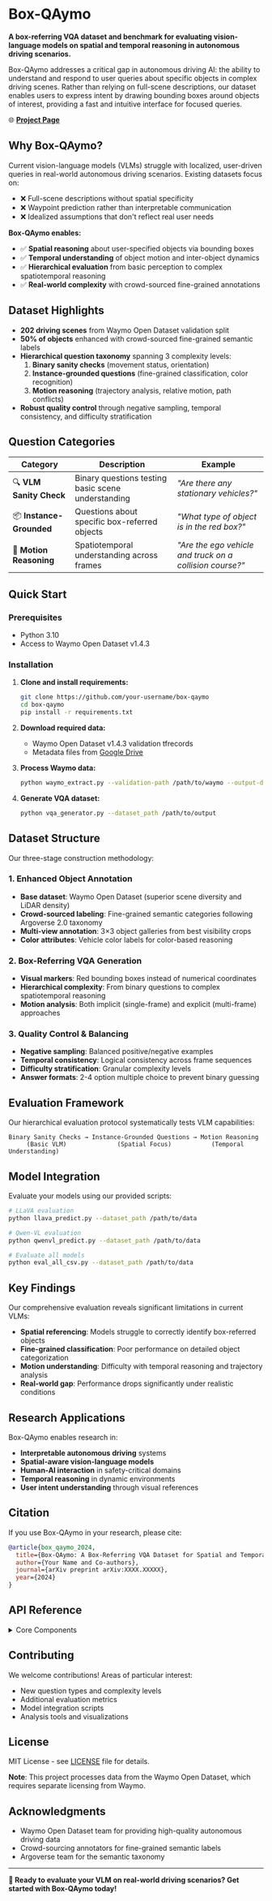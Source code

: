 # Box-QAymo

**A box-referring VQA dataset and benchmark for evaluating vision-language models on spatial and temporal reasoning in autonomous driving scenarios.**

Box-QAymo addresses a critical gap in autonomous driving AI: the ability to understand and respond to user queries about specific objects in complex driving scenes. Rather than relying on full-scene descriptions, our dataset enables users to express intent by drawing bounding boxes around objects of interest, providing a fast and intuitive interface for focused queries.

🌐 **[Project Page](https://djamahl99.github.io/qaymo-pages/)**

## Why Box-QAymo?

Current vision-language models (VLMs) struggle with localized, user-driven queries in real-world autonomous driving scenarios. Existing datasets focus on:
- ❌ Full-scene descriptions without spatial specificity
- ❌ Waypoint prediction rather than interpretable communication
- ❌ Idealized assumptions that don't reflect real user needs

**Box-QAymo enables:**
- ✅ **Spatial reasoning** about user-specified objects via bounding boxes
- ✅ **Temporal understanding** of object motion and inter-object dynamics
- ✅ **Hierarchical evaluation** from basic perception to complex spatiotemporal reasoning
- ✅ **Real-world complexity** with crowd-sourced fine-grained annotations

## Dataset Highlights

- **202 driving scenes** from Waymo Open Dataset validation split
- **50% of objects** enhanced with crowd-sourced fine-grained semantic labels
- **Hierarchical question taxonomy** spanning 3 complexity levels:
  1. **Binary sanity checks** (movement status, orientation)
  2. **Instance-grounded questions** (fine-grained classification, color recognition)
  3. **Motion reasoning** (trajectory analysis, relative motion, path conflicts)
- **Robust quality control** through negative sampling, temporal consistency, and difficulty stratification

## Question Categories

| Category | Description | Example |
|----------|-------------|---------|
| 🔍 **VLM Sanity Check** | Binary questions testing basic scene understanding | *"Are there any stationary vehicles?"* |
| 📦 **Instance-Grounded** | Questions about specific box-referred objects | *"What type of object is in the red box?"* |
| 🏃 **Motion Reasoning** | Spatiotemporal understanding across frames | *"Are the ego vehicle and truck on a collision course?"* |

## Quick Start

### Prerequisites
- Python 3.10
- Access to Waymo Open Dataset v1.4.3

### Installation

1. **Clone and install requirements:**
   ```bash
   git clone https://github.com/your-username/box-qaymo
   cd box-qaymo
   pip install -r requirements.txt
   ```

2. **Download required data:**
   - Waymo Open Dataset v1.4.3 validation tfrecords
   - Metadata files from [Google Drive](https://drive.google.com/drive/folders/1hgEu0n3TdDilA0nc01DHFo9I1kNfRNf2?usp=sharing)

3. **Process Waymo data:**
   ```bash
   python waymo_extract.py --validation-path /path/to/waymo --output-dir /path/to/output
   ```

4. **Generate VQA dataset:**
   ```bash
   python vqa_generator.py --dataset_path /path/to/output
   ```

## Dataset Structure

Our three-stage construction methodology:

### 1. Enhanced Object Annotation
- **Base dataset**: Waymo Open Dataset (superior scene diversity and LiDAR density)
- **Crowd-sourced labeling**: Fine-grained semantic categories following Argoverse 2.0 taxonomy
- **Multi-view annotation**: 3×3 object galleries from best visibility crops
- **Color attributes**: Vehicle color labels for color-based reasoning

### 2. Box-Referring VQA Generation
- **Visual markers**: Red bounding boxes instead of numerical coordinates
- **Hierarchical complexity**: From binary questions to complex spatiotemporal reasoning
- **Motion analysis**: Both implicit (single-frame) and explicit (multi-frame) approaches

### 3. Quality Control & Balancing
- **Negative sampling**: Balanced positive/negative examples
- **Temporal consistency**: Logical consistency across frame sequences
- **Difficulty stratification**: Granular complexity levels
- **Answer formats**: 2-4 option multiple choice to prevent binary guessing

## Evaluation Framework

Our hierarchical evaluation protocol systematically tests VLM capabilities:

```
Binary Sanity Checks → Instance-Grounded Questions → Motion Reasoning
     (Basic VLM)              (Spatial Focus)           (Temporal Understanding)
```

## Model Integration

Evaluate your models using our provided scripts:

```bash
# LLaVA evaluation
python llava_predict.py --dataset_path /path/to/data

# Qwen-VL evaluation  
python qwenvl_predict.py --dataset_path /path/to/data

# Evaluate all models
python eval_all_csv.py --dataset_path /path/to/data
```

## Key Findings

Our comprehensive evaluation reveals significant limitations in current VLMs:
- **Spatial referencing**: Models struggle to correctly identify box-referred objects
- **Fine-grained classification**: Poor performance on detailed object categorization
- **Motion understanding**: Difficulty with temporal reasoning and trajectory analysis
- **Real-world gap**: Performance drops significantly under realistic conditions

## Research Applications

Box-QAymo enables research in:
- **Interpretable autonomous driving** systems
- **Spatial-aware vision-language models**
- **Human-AI interaction** in safety-critical domains
- **Temporal reasoning** in dynamic environments
- **User intent understanding** through visual references

## Citation

If you use Box-QAymo in your research, please cite:

```bibtex
@article{box_qaymo_2024,
  title={Box-QAymo: A Box-Referring VQA Dataset for Spatial and Temporal Reasoning in Autonomous Driving},
  author={Your Name and Co-authors},
  journal={arXiv preprint arXiv:XXXX.XXXXX},
  year={2024}
}
```

## API Reference

<details>
<summary>Core Components</summary>

### Data Processing
- `WaymoDatasetLoader`: Extracts and processes Waymo scenes
- `SceneInfo`: Complete scene representation with temporal data
- `ObjectInfo`: Enhanced object annotations with fine-grained labels

### Question Generation
- `BasePromptGenerator`: Abstract base for question generators
- `ObjectBinaryPromptGenerator`: Binary sanity check questions
- `ObjectDrawnBoxPromptGenerator`: Instance-grounded questions
- `EgoRelativeObjectTrajectoryPromptGenerator`: Motion reasoning questions

### Evaluation
- `MultipleChoiceMetric`: Accuracy, Recall, Precision, F1 evaluation for MCQ

</details>

## Contributing

We welcome contributions! Areas of particular interest:
- New question types and complexity levels
- Additional evaluation metrics
- Model integration scripts
- Analysis tools and visualizations

## License

MIT License - see [LICENSE](LICENSE) file for details.

**Note**: This project processes data from the Waymo Open Dataset, which requires separate licensing from Waymo.

## Acknowledgments

- Waymo Open Dataset team for providing high-quality autonomous driving data
- Crowd-sourcing annotators for fine-grained semantic labels
- Argoverse team for the semantic taxonomy

---

**🚀 Ready to evaluate your VLM on real-world driving scenarios? Get started with Box-QAymo today!**